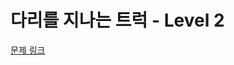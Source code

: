 # 다리를 지나는 트럭 - Level 2

[문제 링크](https://school.programmers.co.kr/learn/courses/30/lessons/42583?language=kotlin)
